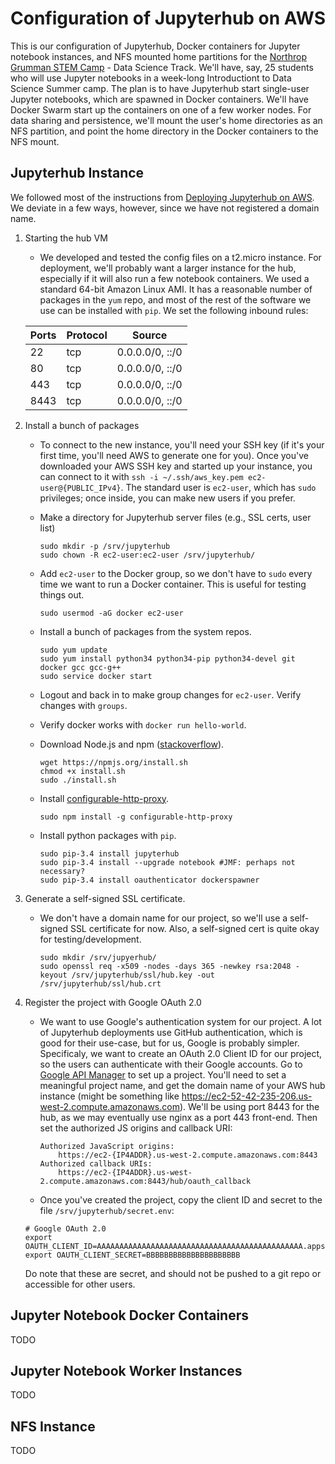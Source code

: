 # Configuration of Jupyterhub on AWS
This is our configuration of Jupyterhub, Docker containers for Jupyter notebook instances, and NFS mounted home partitions for the [Northrop Grumman STEM Camp](https://conferencereg.colostate.edu/Registration/Welcome.aspx?e=EB64C01EC8135319E6CDA22A5B404146) - Data Science Track.
We'll have, say, 25 students who will use Jupyter notebooks in a week-long Introductiont to Data Science Summer camp.
The plan is to have Jupyterhub start single-user Jupyter notebooks, which are spawned in Docker containers.
We'll have Docker Swarm start up the containers on one of a few worker nodes.
For data sharing and persistence, we'll mount the user's home directories as an NFS partition, and point the home directory in the Docker containers to the NFS mount.

## Jupyterhub Instance
We followed most of the instructions from [Deploying Jupyterhub on AWS](https://github.com/jupyterhub/jupyterhub/wiki/Deploying-JupyterHub-on-AWS).
We deviate in a few ways, however, since we have not registered a domain name.

1. Starting the hub VM
   * We developed and tested the config files on a t2.micro instance.
     For deployment, we'll probably want a larger instance for the hub, especially if it will also run a few notebook containers.
     We used a standard 64-bit Amazon Linux AMI.
     It has a reasonable number of packages in the `yum` repo, and most of the rest of the software we use can be installed with `pip`.
     We set the following inbound rules:

    |Ports |	Protocol	| Source |
    |------|----------|--------|
    |22	| tcp	| 0.0.0.0/0, ::/0 |
    |80	| tcp	| 0.0.0.0/0, ::/0 |
    |443	| tcp	| 0.0.0.0/0, ::/0 |
    |8443	| tcp	| 0.0.0.0/0, ::/0 |

2. Install a bunch of packages
   * To connect to the new instance, you'll need your SSH key (if it's your first time, you'll need AWS to generate one for you).
     Once you've downloaded your AWS SSH key and started up your instance, you can connect to it with `ssh -i ~/.ssh/aws_key.pem ec2-user@{PUBLIC_IPv4}`.
      The standard user is `ec2-user`, which has `sudo` privileges; once inside, you can make new users if you prefer.
   * Make a directory for Jupyterhub server files (e.g., SSL certs, user list)
      ```
      sudo mkdir -p /srv/jupyterhub
      sudo chown -R ec2-user:ec2-user /srv/jupyterhub/
      ```
   * Add `ec2-user` to the Docker group, so we don't have to `sudo` every time we want to run a Docker container.
      This is useful for testing things out.
      ```
      sudo usermod -aG docker ec2-user
      ```
   * Install a bunch of packages from the system repos.
      ```
      sudo yum update
      sudo yum install python34 python34-pip python34-devel git docker gcc gcc-g++
      sudo service docker start
      ```

   * Logout and back in to make group changes for `ec2-user`.  Verify changes with `groups`.
   * Verify docker works with `docker run hello-world`.
   * Download Node.js and npm ([stackoverflow](http://stackoverflow.com/questions/20028996/how-to-install-node-binary-distribution-files-on-linux)).
     ```
     wget https://npmjs.org/install.sh
     chmod +x install.sh
     sudo ./install.sh
     ```
   * Install [configurable-http-proxy](https://github.com/jupyterhub/configurable-http-proxy).
     ```
     sudo npm install -g configurable-http-proxy
     ```
   * Install python packages with `pip`.
     ```
     sudo pip-3.4 install jupyterhub
     sudo pip-3.4 install --upgrade notebook #JMF: perhaps not necessary?
     sudo pip-3.4 install oauthenticator dockerspawner
     ```

3. Generate a self-signed SSL certificate.
   * We don't have a domain name for our project, so we'll use a self-signed SSL certificate for now.
     Also, a self-signed cert is quite okay for testing/development.
     ```
     sudo mkdir /srv/jupyerhub/
     sudo openssl req -x509 -nodes -days 365 -newkey rsa:2048 -keyout /srv/jupyterhub/ssl/hub.key -out /srv/jupyterhub/ssl/hub.crt
     ```

4. Register the project with Google OAuth 2.0
   * We want to use Google's authentication system for our project.  A lot of Jupyterhub deployments use GitHub authentication, which is good for their use-case, but for us, Google is probably simpler.
     Specificaly, we want to create an OAuth 2.0 Client ID for our project, so the users can authenticate with their Google accounts.
     Go to [Google API Manager](https://console.developers.google.com/apis/credentials) to set up a project.
     You'll need to set a meaningful project name, and get the domain name of your AWS hub instance (might be something like https://ec2-52-42-235-206.us-west-2.compute.amazonaws.com).
     We'll be using port 8443 for the hub, as we may eventually use nginx as a port 443 front-end.
     Then set the authorized JS origins and callback URI:
     ```
     Authorized JavaScript origins:
         https://ec2-{IP4ADDR}.us-west-2.compute.amazonaws.com:8443
     Authorized callback URIs:
         https://ec2-{IP4ADDR}.us-west-2.compute.amazonaws.com:8443/hub/oauth_callback
     ```

   * Once you've created the project, copy the client ID and secret to the file `/srv/jupyterhub/secret.env`:
    ```
    # Google OAuth 2.0
    export OAUTH_CLIENT_ID=AAAAAAAAAAAAAAAAAAAAAAAAAAAAAAAAAAAAAAAAAAAAAA.apps.googleusercontent.com
    export OAUTH_CLIENT_SECRET=BBBBBBBBBBBBBBBBBBBBB
    ```
    Do note that these are secret, and should not be pushed to a git repo or accessible for other users.


## Jupyter Notebook Docker Containers
TODO

## Jupyter Notebook Worker Instances
TODO

## NFS Instance
TODO
